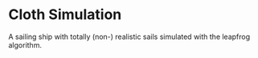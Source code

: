 # Cloth Simulation

A sailing ship with totally (non-) realistic sails simulated with the leapfrog algorithm.